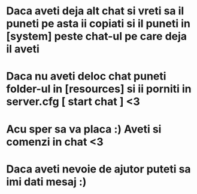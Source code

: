 # Daca aveti deja alt chat si vreti sa il puneti pe asta ii copiati si il puneti in [system] peste chat-ul pe care deja il aveti

# Daca nu aveti deloc chat puneti folder-ul in [resources] si ii porniti in server.cfg [ start chat ] <3 

# Acu sper sa va placa :) Aveti si comenzi in chat <3  

# Daca aveti nevoie de ajutor puteti sa imi dati mesaj :)
